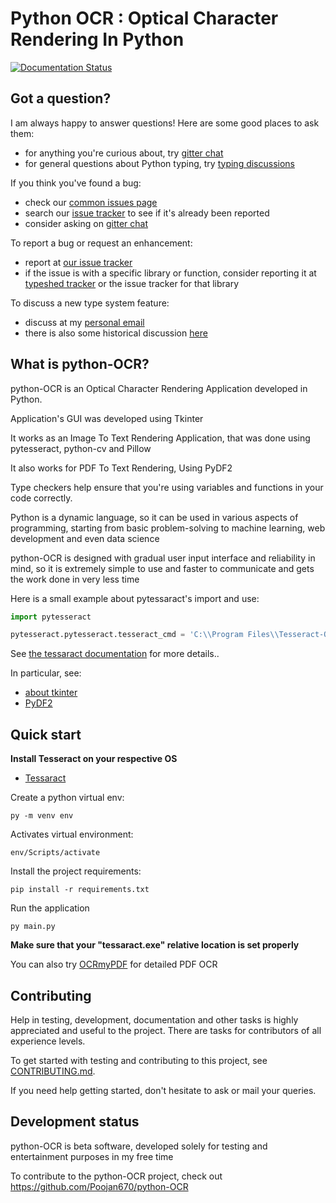 
Python OCR : Optical Character Rendering In Python
=======================================

[![Documentation Status](https://readthedocs.org/projects/pip/badge/)](https://github.com/Poojan670/python-OCR/blob/main/Readme.md)


Got a question?
---------------

I am always happy to answer questions! Here are some good places to ask them:

- for anything you're curious about, try [gitter chat](https://gitter.im/python/typing)
- for general questions about Python typing, try [typing discussions](https://github.com/python/typing/discussions)

If you think you've found a bug:

- check our [common issues page](https://mypy.readthedocs.io/en/stable/common_issues.html)
- search our [issue tracker](https://github.com/python/mypy/issues) to see if
  it's already been reported
- consider asking on [gitter chat](https://gitter.im/python/typing)

To report a bug or request an enhancement:

- report at [our issue tracker](https://github.com/Poojan670/python-OCR/issues)
- if the issue is with a specific library or function, consider reporting it at
  [typeshed tracker](https://github.com/python/typeshed/issues) or the issue
  tracker for that library

To discuss a new type system feature:
- discuss at my  [personal email](https://mail.google.com/mail/?view=cm&source=mailto&to=[po0janhunt@gmail.com])
- there is also some historical discussion [here](https://github.com/python/typing/issues)


What is python-OCR?
-------------

python-OCR is an Optical Character Rendering Application developed in Python.

Application's GUI was developed using Tkinter

It works as an Image To Text Rendering Application, that was done using  pytesseract, python-cv and Pillow

It also works for PDF To Text Rendering, Using PyDF2

Type checkers help ensure that you're using variables and functions in your code
correctly. 

Python is a dynamic language, 
so it can be used in various aspects of programming,
starting from basic problem-solving to machine learning, 
web development and even data science


python-OCR is designed with gradual user input interface 
and reliability in mind,
so it is extremely simple to use 
and faster to communicate and gets the work done in very less time 

Here is a small example about pytessaract's import and use:

```python
import pytesseract

pytesseract.pytesseract.tesseract_cmd = 'C:\\Program Files\\Tesseract-OCR\\tesseract.exe'
```

See [the tessaract documentation](https://pypi.org/project/pytesseract/) for more details..

In particular, see:
- [about tkinter](https://www.tutorialspoint.com/how-to-install-tkinter-in-python)
- [PyDF2](https://pypi.org/project/PyPDF2/)


Quick start
-----------

**Install Tesseract on your respective OS**
- [Tessaract](https://github.com/UB-Mannheim/tesseract/wiki)


Create a python virtual env:

    py -m venv env


Activates virtual environment:

    env/Scripts/activate

Install the project requirements:

    pip install -r requirements.txt

Run the application

    py main.py 

**Make sure that your "tessaract.exe" relative location is set properly**

You can also try [OCRmyPDF](https://github.com/ocrmypdf/OCRmyPDF) for detailed PDF OCR


Contributing
------------

Help in testing, development, documentation and other tasks is
highly appreciated and useful to the project. There are tasks for
contributors of all experience levels.

To get started with testing and contributing to this project, see [CONTRIBUTING.md](https://license.md/).

If you need help getting started, don't hesitate to ask or mail your queries.


Development status
------------------

python-OCR is beta software, developed solely for testing and entertainment purposes in my free time


To contribute to the python-OCR project, check out https://github.com/Poojan670/python-OCR